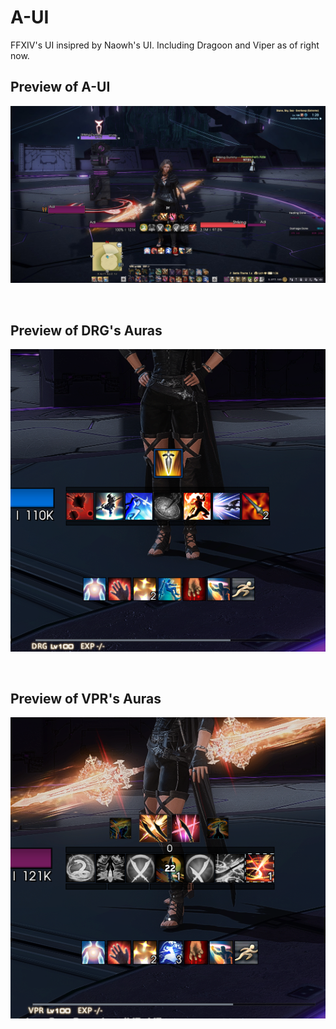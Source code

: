 # A-UI

FFXIV's UI insipred by Naowh's UI. Including Dragoon and Viper as of right now.


##  Preview of A-UI
  
![A-UI](https://github.com/AdiAmp/Place/blob/main/Aura%20Preview/AUI.jpg)

&emsp;

## Preview of DRG's Auras
![DRG](https://github.com/AdiAmp/Place/blob/main/Aura%20Preview/Dragoon.png)

&emsp;

## Preview of VPR's Auras

![VPR](https://github.com/AdiAmp/Place/blob/main/Aura%20Preview/Viper.png)
